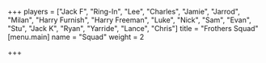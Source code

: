 +++
players = ["Jack F", "Ring-In", "Lee", "Charles", "Jamie", "Jarrod", "Milan", "Harry Furnish", "Harry Freeman", "Luke", "Nick", "Sam", "Evan", "Stu", "Jack K", "Ryan", "Yarride", "Lance", "Chris"]
title = "Frothers Squad"
[menu.main]
name = "Squad"
weight = 2

+++
